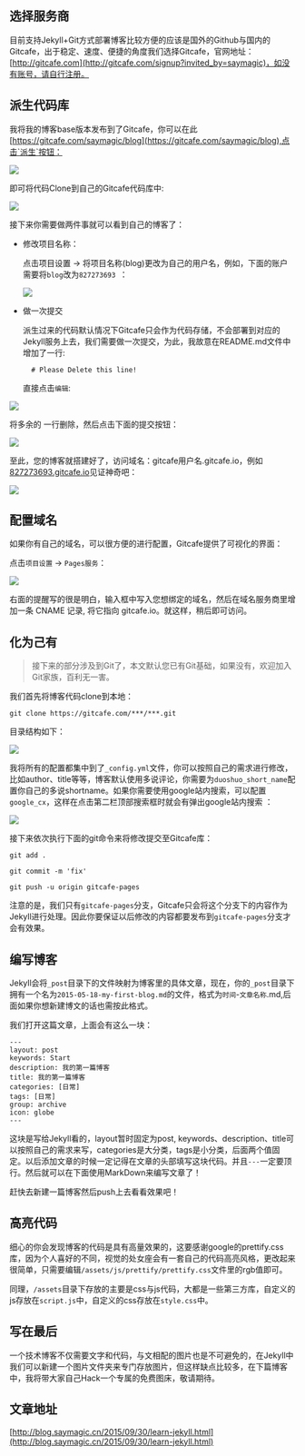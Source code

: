 

## 选择服务商

目前支持Jekyll+Git方式部署博客比较方便的应该是国外的Github与国内的Gitcafe，出于稳定、速度、便捷的角度我们选择Gitcafe，官网地址：[http://gitcafe.com](http://gitcafe.com/signup?invited_by=saymagic)，如没有账号，请自行注册。

## 派生代码库

我将我的博客base版本发布到了Gitcafe，你可以在此[https://gitcafe.com/saymagic/blog](https://gitcafe.com/saymagic/blog),点击`派生`按钮：

![](http://cdn.saymagic.cn/o_1a0efi8uva2p1pjj8qv11dgb9.png)

即可将代码Clone到自己的Gitcafe代码库中:

![](http://cdn.saymagic.cn/o_1a0efps7h1951bguhtvbd39the.png)

接下来你需要做两件事就可以看到自己的博客了：

* 修改项目名称：

    点击项目设置 -> 将项目名称(blog)更改为自己的用户名，例如，下面的账户需要将`blog`改为`827273693 `：
    
    ![](http://cdn.saymagic.cn/o_1a0eg4iat19bm8pr1kasgb01s369.png)
    

* 做一次提交

    派生过来的代码默认情况下Gitcafe只会作为代码存储，不会部署到对应的Jekyll服务上去，我们需要做一次提交，为此，我故意在README.md文件中增加了一行:
    
        # Please Delete this line!

    直接点击`编辑`:

![](http://cdn.saymagic.cn/o_1a0egfu6v1o6o9vbjm91fbm16k0e.png)

   将多余的 一行删除，然后点击下面的提交按钮：
   
![](http://cdn.saymagic.cn/o_1a0egjs7p8qak6m15g4e6m18n99.png)

至此，您的博客就搭建好了，访问域名：gitcafe用户名.gitcafe.io，例如[827273693.gitcafe.io](827273693.gitcafe.io)见证神奇吧：

![](http://cdn.saymagic.cn/o_1a0egr4kb1p9i7uv221eo0u5l9.png)

## 配置域名

如果你有自己的域名，可以很方便的进行配置，Gitcafe提供了可视化的界面：

点击`项目设置` -> `Pages服务`：

![](http://cdn.saymagic.cn/o_1a0eh3833l28t5beht1mj39e7e.png)

右面的提醒写的很是明白，输入框中写入您想绑定的域名，然后在域名服务商里增加一条 CNAME 记录, 将它指向 gitcafe.io。就这样，稍后即可访问。


## 化为己有

> 接下来的部分涉及到Git了，本文默认您已有Git基础，如果没有，欢迎加入Git家族，百利无一害。

我们首先将博客代码clone到本地：

    git clone https://gitcafe.com/***/***.git

目录结构如下：

![](http://cdn.saymagic.cn/o_1a0ehkcmr1os11q6dads3o11k5l9.png)

我将所有的配置都集中到了`_config.yml`文件，你可以按照自己的需求进行修改，比如author、title等等，博客默认使用多说评论，你需要为`duoshuo_short_name`配置你自己的多说shortname。如果你需要使用google站内搜索，可以配置`google_cx`，这样在点击第二栏顶部搜索框时就会有弹出google站内搜索
：

![](http://cdn.saymagic.cn/o_1a0ehtbjg10bnromac01ssf4qa9.png)

接下来依次执行下面的git命令来将修改提交至Gitcafe库：

    git add .

    git commit -m 'fix'
    
    git push -u origin gitcafe-pages
    
注意的是，我们只有`gitcafe-pages`分支，Gitcafe只会将这个分支下的内容作为Jekyll进行处理。因此你要保证以后修改的内容都要发布到`gitcafe-pages`分支才会有效果。

## 编写博客

Jekyll会将`_post`目录下的文件映射为博客里的具体文章，现在，你的`_post`目录下拥有一个名为`2015-05-18-my-first-blog.md`的文件，格式为`时间`-`文章名称`.md,后面如果你想新建博文的话也需按此格式。

我们打开这篇文章，上面会有这么一块：

    ---
    layout: post
    keywords: Start
    description: 我的第一篇博客
    title: 我的第一篇博客
    categories: [日常]
    tags: [日常]
    group: archive
    icon: globe
    ---

这块是写给Jekyll看的，layout暂时固定为post, keywords、description、title可以按照自己的需求来写，categories是大分类，tags是小分类，后面两个值固定。以后添加文章的时候一定记得在文章的头部填写这块代码。并且`---`一定要顶行。然后就可以在下面使用MarkDown来编写文章了！

赶快去新建一篇博客然后push上去看看效果吧！


## 高亮代码

细心的你会发现博客的代码是具有高量效果的，这要感谢google的prettify.css库，因为个人喜好的不同，视觉的处女座会有一套自己的代码高亮风格，更改起来很简单，只需要编辑`/assets/js/prettify/prettify.css`文件里的rgb值即可。

同理，`/assets`目录下存放的主要是css与js代码，大都是一些第三方库，自定义的js存放在`script.js`中，自定义的css存放在`style.css`中。


## 写在最后

一个技术博客不仅需要文字和代码，与文相配的图片也是不可避免的，在Jekyll中我们可以新建一个图片文件夹来专门存放图片，但这样缺点比较多，在下篇博客中，我将带大家自己Hack一个专属的免费图床，敬请期待。


## 文章地址

[http://blog.saymagic.cn/2015/09/30/learn-jekyll.html](http://blog.saymagic.cn/2015/09/30/learn-jekyll.html)